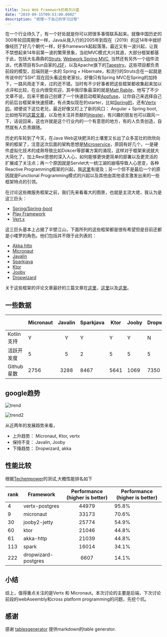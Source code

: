 ```yaml
---
title: Java Web Framework的再次兴盛
date: "2019-09-15T09:53:00.000Z"
description: "梳理一下自己的学习过程"
---
```


在一个行业待久了，有一个好处就是你可以把很多事情联系起来。就像中国历史的300年轮回周期律一样，Java从我入行的2005年到现在（2019）的这14年中就好像经历了好几个朝代一样，好多framework起起落落，最近又有一波兴起，让我不禁想起来14年前第一波的繁荣景象，当初MVC模式大兴其道，大部分框架都基于此，包括大名鼎鼎的[Struts](https://struts.apache.org/), [Webwork](https://en.wikipedia.org/wiki/WebWork),[Spring MVC](https://docs.spring.io/spring/docs/current/spring-framework-reference/web.html), 当然还有另外一个组件流派，代表项目有Sun自家的[JSF](https://en.wikipedia.org/wiki/JavaServer_Faces)，以及Apache旗下的[Tapestry](https://tapestry.apache.org/)。这些项目都负责前段的模型，后端则是一水的 Spring + Hibernate，和流行的Struts合在一起就是传说中的"SSH".现在回头看这些老家伙，好像只有Spring MVC在Spring的加持下，一路风雨走下来，过的还不错。当时有不少好事者把这些框架都收集起来加以点评和比较，在业内很受欢迎，其中我印象最深的就是[Matt Rabile](https://raibledesigns.com/)，他写了不少文章不说，后来干脆自己创建了一个快速启动框架[Appfuse](https://github.com/appfuse/appfuse)，让你自己来选择自己的前后台框架来快速搭建，有点类似现在的starter，比如[Spring的](https://start.spring.io/)，还有[Vertx的](https://start.vertx.io/)。顺便说下这位老兄，最近好像又盯上了新的风口： Angular + Spring boot, 比如他写的[这篇文章](https://developer.okta.com/blog/2019/05/13/angular-8-spring-boot-2)，以及他关注并贡献的[jhipster](https://github.com/jhipster/generator-jhipster)，有兴趣的朋友也可以跟风一下，话说回来，这也许就是这个行业内的一个有意思的地方，有的人负责创造，自然就有人负责跟随。

历史的车轮到了今天，在Java Web这块肥沃的土壤里又长出了众多茁壮的欣欣向荣的框架了，注意这次后面的架构思想是[Microservice](https://en.wikipedia.org/wiki/Microservices)，原因有好几个，一是硬件虚拟化技术的成熟导致比如Dokcer等部署方案的涌现，这样对于框架来说就大大简化了，加上Rest思想的深入人心，如何能够更快更简单的部署以及更灵活的扩展成了关注点；再一个原因就是Servlet大一统江湖的崩塌导致人心思变，各种Reactive Programming框架的兴起，我[这里](https://www.yuanqingfei.com/Kotlin%E4%B8%8EVertx/)有提及；另一个但不是最后一个的原因就是Functional Programming模式的兴起以及其他由其他语言激发出来的一些框架特点的引领。

在讨论这些微服务框架之前，我们先来看看大的图景，也就是主流大佬，我认为是这三巨头：

* [Spring/Spring-boot](https://spring.io/)
* [Play Framework](https://www.playframework.com/)
* [Vert.x](https://vertx.io/)

这三巨头基本上占据了半壁江山，下面所列的这些框架都是很有希望但是目前还都是小喽罗的角色。他们包括并不限于此列表的：

* [Akka http](https://doc.akka.io/docs/akka-http/current/index.html)
* [Micronaut](https://micronaut.io/)
* [Javalin](https://javalin.io/)
* [Sparkjava](http://sparkjava.com/)
* [Ktor](https://ktor.io/)
* [Jooby](https://jooby.io/)
* [Dropwizard](https://www.dropwizard.io/1.3.14/docs/)

关于这些框架的评论文章最好的三篇文章在[这里](https://www.e4developer.com/2018/06/02/the-rise-of-java-microframeworks/)，[这里](https://medium.com/@iliasyahia/the-state-of-java-kotlin-microframeworks-in-2018-54768edb7908)以及[这里](https://www.oodlestechnologies.com/blogs/Top-Five-Microframeworks-along-JVM/)。

## 一些数据

|            | Micronaut | Javalin | Sparkjava | Ktor  | Jooby | Dropwizard | Akka-http |
|------------|-----------|:-------:|-----------|-------|-------|------------|-----------|
| Kotlin支持 | Y         | Y       | Y         | Y     | Y     | N          | N         |
| 活跃开发度 | 5     | 5   | 2        | 5 | 5 | 5      |      |
| Github星数 | 2756      | 3288    | 8467      | 5641  | 1069  | 7350       | 965       |

## google趋势 

![trend](trend.png)

![trend2](trend2.png)

从近两年的发展趋势来看，

* 上升趋势： Micronaut, Ktor, vertx
* 保持不变： Javalin, Jooby
* 下降趋势： Dropwizard, akka

## 性能比较

根据[Techempower](https://github.com/TechEmpower/FrameworkBenchmarks)的测试,大概性能排名如下

| rank|     Framework       | Performance (higher is better) | Performance (higher is better) |
|-----|---------------------|:---------:|--------------------------------|
| 4   | vertx-postgres      | 44979     | 95.8%                          |
| 9   | micronaut           | 33173     | 70.6%                          |
| 30  | jooby2-jetty        | 25774     | 54.9%                          |
| 60  | ktor                | 21046     | 44.8%                          |
| 61  | akka-http           | 21039     | 44.8%                          |
| 113 | spark               | 16014     | 34.1%                          |
| 222 | dropwizard-postgres | 6607      | 14.1%                          |

## 小结

综上，值得重点关注的是Vertx 和 Micronaut。本次讨论的主要是后端，下次讨论前段的webAseembly和cross platform programming的问题，先挖个坑。

## 感谢

感谢 [tablesgenerator](https://www.tablesgenerator.com/markdown_tables) 提供markdown的table generator.
